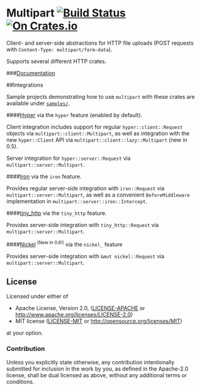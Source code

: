 Multipart [![Build Status](https://travis-ci.org/cybergeek94/multipart.svg?branch=master)](https://travis-ci.org/cybergeek94/multipart) [![On Crates.io](https://img.shields.io/crates/v/multipart.svg)](https://crates.io/crates/multipart)
=========

Client- and server-side abstractions for HTTP file uploads (POST requests with  `Content-Type: multipart/form-data`).

Supports several different HTTP crates.

###[Documentation](http://cybergeek94.github.io/multipart/doc/multipart/index.html)

##Integrations

Sample projects demonstrating how to use `multipart` with these crates are available under [`samples/`](samples).

####[Hyper](http://hyper.rs) 
via the `hyper` feature (enabled by default). 

Client integration includes support for regular `hyper::client::Request` objects via `multipart::client::Multipart`, as well
as integration with the new `hyper::Client` API via `multipart::client::lazy::Multipart` (new in 0.5).

Server integration for `hyper::server::Request` via `multipart::server::Multipart`.

####[Iron](http://ironframework.io) 
via the `iron` feature.

Provides regular server-side integration with `iron::Request` via `multipart::server::Multipart`, 
as well as a convenient `BeforeMiddleware` implementation in `multipart::server::iron::Intercept`.

####[tiny\_http](https://crates.io/crates/tiny_http/)
via the `tiny_http` feature.

Provides server-side integration with `tiny_http::Request` via `multipart::server::Multipart`.

####[Nickel](http://nickel.rs/) <sup>(New in 0.6!)</sup>
via the `nickel_` feature

Provides server-side integration with `&mut nickel::Request` via `multipart::server::Multipart`. 

License
-------

Licensed under either of

 * Apache License, Version 2.0, ([LICENSE-APACHE](LICENSE-APACHE) or http://www.apache.org/licenses/LICENSE-2.0)
 * MIT license ([LICENSE-MIT](LICENSE-MIT) or http://opensource.org/licenses/MIT)

at your option.

### Contribution

Unless you explicitly state otherwise, any contribution intentionally submitted
for inclusion in the work by you, as defined in the Apache-2.0 license, shall be dual licensed as above, without any
additional terms or conditions.
